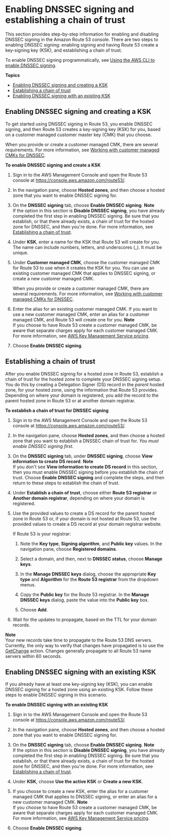 # Enabling DNSSEC signing and establishing a chain of trust<a name="dns-configuring-dnssec-enable-signing"></a>

This section provides step\-by\-step information for enabling and disabling DNSSEC signing in the Amazon Route 53 console\. There are two steps to enabling DNSSEC signing: enabling signing and having Route 53 create a key\-signing key \(KSK\), and establishing a chain of trust\.

To enable DNSSEC signing programmatically, see [Using the AWS CLI to enable DNSSEC signing](dns-configuring-dnssec-cli.md)\.

**Topics**
+ [Enabling DNSSEC signing and creating a KSK](#dns-configuring-dnssec-enable)
+ [Establishing a chain of trust](#dns-configuring-dnssec-chain-of-trust)
+ [Enabling DNSSEC signing with an existing KSK](#dns-configuring-dnssec-enable-existing-ksk)

## Enabling DNSSEC signing and creating a KSK<a name="dns-configuring-dnssec-enable"></a>

To get started using DNSSEC signing in Route 53, you enable DNSSEC signing, and then Route 53 creates a key\-signing key \(KSK\) for you, based on a customer managed customer master key \(CMK\) that you choose\. 

When you provide or create a customer managed CMK, there are several requirements\. For more information, see [Working with customer managed CMKs for DNSSEC](dns-configuring-dnssec-cmk-requirements.md)\.<a name="dns-configuring-dnssec-enable-procedure"></a>

**To enable DNSSEC signing and create a KSK**

1. Sign in to the AWS Management Console and open the Route 53 console at [https://console\.aws\.amazon\.com/route53/](https://console.aws.amazon.com/route53/)\.

1. In the navigation pane, choose **Hosted zones**, and then choose a hosted zone that you want to enable DNSSEC signing for\.

1. On the **DNSSEC signing** tab, choose **Enable DNSSEC signing**\.
**Note**  
If the option in this section is **Disable DNSSEC signing**, you have already completed the first step in enabling DNSSEC signing\. Be sure that you establish, or that there already exists, a chain of trust for the hosted zone for DNSSEC, and then you're done\. For more information, see [Establishing a chain of trust](#dns-configuring-dnssec-chain-of-trust)\.

1. Under **KSK**, enter a name for the KSK that Route 53 will create for you\. The name can include numbers, letters, and underscores \(\_\)\. It must be unique\.

1. Under **Customer managed CMK**, choose the customer managed CMK for Route 53 to use when it creates the KSK for you\. You can use an existing customer managed CMK that applies to DNSSEC signing, or create a new customer managed CMK\.

   When you provide or create a customer managed CMK, there are several requirements\. For more information, see [Working with customer managed CMKs for DNSSEC](dns-configuring-dnssec-cmk-requirements.md)\.

1. Enter the alias for an existing customer managed CMK\. If you want to use a new customer managed CMK, enter an alias for a customer managed CMK, and Route 53 will create one for you\.
**Note**  
If you choose to have Route 53 create a customer managed CMK, be aware that separate charges apply for each customer managed CMK\. For more information, see [AWS Key Management Service pricing](https://aws.amazon.com/kms/pricing/)\.

1. Choose **Enable DNSSEC signing**\.

## Establishing a chain of trust<a name="dns-configuring-dnssec-chain-of-trust"></a>

After you enable DNSSEC signing for a hosted zone in Route 53, establish a chain of trust for the hosted zone to complete your DNSSEC signing setup\. You do this by creating a Delegation Signer \(DS\) record in the *parent* hosted zone, for your hosted zone, using the information that Route 53 provides\. Depending on where your domain is registered, you add the record to the parent hosted zone in Route 53 or at another domain registrar\.<a name="dns-configuring-dnssec-chain-of-trust-procedure"></a>

**To establish a chain of trust for DNSSEC signing**

1. Sign in to the AWS Management Console and open the Route 53 console at [https://console\.aws\.amazon\.com/route53/](https://console.aws.amazon.com/route53/)\.

1. In the navigation pane, choose **Hosted zones**, and then choose a hosted zone that you want to establish a DNSSEC chain of trust for\. *You must enable DNSSEC signing first\.*

1. On the **DNSSEC signing** tab, under **DNSSEC signing**, choose **View information to create DS record**\.
**Note**  
If you don't see **View information to create DS record** in this section, then you must enable DNSSEC signing before you establish the chain of trust\. Choose **Enable DNSSEC signing** and complete the steps, and then return to these steps to establish the chain of trust\.

1. Under **Establish a chain of trust**, choose either **Route 53 registrar** or **Another domain registrar**, depending on where your domain is registered\.

1. Use the provided values to create a DS record for the parent hosted zone in Route 53 or, if your domain is not hosted at Route 53, use the provided values to create a DS record at your domain registrar website\. 

   If Route 53 is your registrar:

   1. Note the **Key type**, **Signing algorithm**, and **Public key** values\. In the navigation pane, choose **Registered domains**\.

   1. Select a domain, and then, next to **DNSSEC status**, choose **Manage keys**\.

   1. In the **Manage DNSSEC keys** dialog, choose the appropriate **Key type** and **Algorithm** for the **Route 53 registrar** from the dropdown menus\.

   1. Copy the **Public key** for the Route 53 registrar\. In the **Manage DNSSEC keys** dialog, paste the value into the **Public key** box\.

   1. Choose **Add**\.

1. Wait for the updates to propagate, based on the TTL for your domain records\.

**Note**  
Your new records take time to propagate to the Route 53 DNS servers\. Currently, the only way to verify that changes have propagated is to use the [GetChange](https://docs.aws.amazon.com/Route53/latest/APIReference/API_GetChange.html) action\. Changes generally propagate to all Route 53 name servers within 60 seconds\.

## Enabling DNSSEC signing with an existing KSK<a name="dns-configuring-dnssec-enable-existing-ksk"></a>

If you already have at least one key\-signing key \(KSK\), you can enable DNSSEC signing for a hosted zone using an existing KSK\. Follow these steps to enable DNSSEC signing in this scenario\.<a name="dns-configuring-dnssec-enable-existing-ksk-procedure"></a>

**To enable DNSSEC signing with an existing KSK**

1. Sign in to the AWS Management Console and open the Route 53 console at [https://console\.aws\.amazon\.com/route53/](https://console.aws.amazon.com/route53/)\.

1. In the navigation pane, choose **Hosted zones**, and then choose a hosted zone that you want to enable DNSSEC signing for\.

1. On the **DNSSEC signing** tab, choose **Enable DNSSEC signing**\.
**Note**  
If the option in this section is **Disable DNSSEC signing**, you have already completed the first step in enabling DNSSEC signing\. Be sure that you establish, or that there already exists, a chain of trust for the hosted zone for DNSSEC, and then you're done\. For more information, see [Establishing a chain of trust](#dns-configuring-dnssec-chain-of-trust)\.

1. Under **KSK**, choose **Use the active KSK** or **Create a new KSK**\.

1. If you choose to create a new KSK, enter the alias for a customer managed CMK that applies to DNSSEC signing, or enter an alias for a new customer managed CMK\.
**Note**  
If you choose to have Route 53 create a customer managed CMK, be aware that separate charges apply for each customer managed CMK\. For more information, see [AWS Key Management Service pricing](https://aws.amazon.com/kms/pricing/)\.

1. Choose **Enable DNSSEC signing**\.